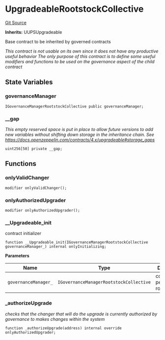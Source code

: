 # UpgradeableRootstockCollective
[Git Source](https://github.com/RootstockCollective/collective-rewards-sc/blob/d3eba7c5de1f4bd94fc8d9063bc035b452fb6c5d/src/governance/UpgradeableRootstockCollective.sol)

**Inherits:**
UUPSUpgradeable

Base contract to be inherited by governed contracts

*This contract is not usable on its own since it does not have any _productive useful_ behavior
The only purpose of this contract is to define some useful modifiers and functions to be used on the
governance aspect of the child contract*


## State Variables
### governanceManager

```solidity
IGovernanceManagerRootstockCollective public governanceManager;
```


### __gap
*This empty reserved space is put in place to allow future versions to add new
variables without shifting down storage in the inheritance chain.
See https://docs.openzeppelin.com/contracts/4.x/upgradeable#storage_gaps*


```solidity
uint256[50] private __gap;
```


## Functions
### onlyValidChanger


```solidity
modifier onlyValidChanger();
```

### onlyAuthorizedUpgrader


```solidity
modifier onlyAuthorizedUpgrader();
```

### __Upgradeable_init

contract initializer


```solidity
function __Upgradeable_init(IGovernanceManagerRootstockCollective governanceManager_) internal onlyInitializing;
```
**Parameters**

|Name|Type|Description|
|----|----|-----------|
|`governanceManager_`|`IGovernanceManagerRootstockCollective`|contract with permissioned roles|


### _authorizeUpgrade

*checks that the changer that will do the upgrade is currently authorized by governance to makes
changes within the system*


```solidity
function _authorizeUpgrade(address) internal override onlyAuthorizedUpgrader;
```

